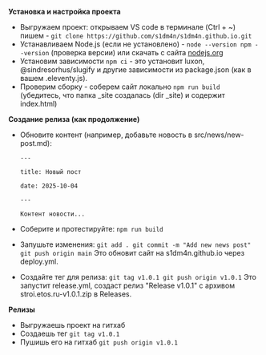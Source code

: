 **Установка и настройка проекта**
- Выгружаем проект: открываем VS code в терминале (Ctrl + ~) пишем - `git clone https://github.com/s1dm4n/s1dm4n.github.io.git`
- Устанавливаем Node.js (если не установлено) - `node --version npm --version` (проверка версии) или скачать с сайта [nodejs.org](nodejs.org)
- Установим зависимости `npm ci` - это установит luxon, @sindresorhus/slugify и другие зависимости из package.json (как в вашем .eleventy.js).
- Проверим сборку - соберем сайт локально `npm run build` (убедитесь, что папка _site создалась (dir _site) и содержит index.html)

**Создание релиза (как продолжение)**
- Обновите контент (например, добавьте новость в src/news/new-post.md):

  `---`
  
  `title: Новый пост`
  
  `date: 2025-10-04`
  
  `---`
  
  `Контент новости...`
  
- Соберите и протестируйте: `npm run build`
- Запушьте изменения:
  `git add .
  git commit -m "Add new news post"
  git push origin main`
  Это обновит сайт на s1dm4n.github.io через deploy.yml.
- Создайте тег для релиза:
  `git tag v1.0.1
  git push origin v1.0.1`
  Это запустит release.yml, создаст релиз "Release v1.0.1" с архивом stroi.etos.ru-v1.0.1.zip в Releases.

**Релизы**
- Выгружаешь проект на гитхаб
- Создаешь тег `git tag v1.0.1`
- Пушишь его на гитхаб `git push origin v1.0.1`
